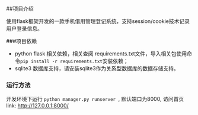 ##项目介绍

使用flask框架开发的一款手机借用管理登记系统，支持session/cookie技术记录用户登录信息。

###项目依赖

* python flask 相关依赖，相关查阅 requirements.txt文件，导入相关包使用命令```pip install -r requirements.txt```安装依赖；
* sqlite3 数据库支持，请安装sqlite3作为关系型数据库的数据存储支持。


### 运行方法

开发环境下运行 ```python manager.py runserver ```, 默认端口为8000, 访问首页link:
http://127.0.0.1:8000/




